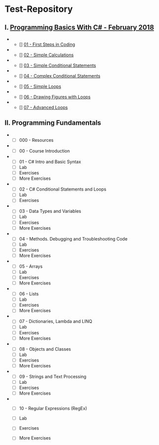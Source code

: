 # Test-Repository
## I. [Programming Basics With C# - February 2018](https://softuni.bg/trainings/1872/programming-basics-with-csharp-february-2018)
- - [] [01 - First Steps in Coding](https://judge.softuni.bg/Contests/150/First-Steps-in-Coding)
- - [] [02 - Simple Calculations](https://judge.softuni.bg/Contests/151/Simple-Calculations)
- - [] [03 - Simple Conditional Statements](https://judge.softuni.bg/Contests/152/Simple-Conditional-Statements)
- - [] [04 - Complex Conditional Statements](https://judge.softuni.bg/Contests/153/Complex-Conditional-Statements)
- - [] [05 - Simple Loops](https://judge.softuni.bg/Contests/154/Simple-Loops)
- - [] [06 - Drawing Figures with Loops](https://judge.softuni.bg/Contests/155/Drawing-Figures-with-Loops)
- - [] [07 - Advanced Loops](https://judge.softuni.bg/Contests/156/Advanced-Loops)

## II. Programming Fundamentals
- - [ ] 000 - Resources
- - [ ] 00 - Course Introduction
- - [ ] 01 - C# Intro and Basic Syntax
  - [ ] Lab
  - [ ] Exercises
  - [ ] More Exercises
- - [ ] 02 - C# Conditional Statements and Loops
  - [ ] Lab
  - [ ] Exercises

- - [ ] 03 - Data Types and Variables
  - [ ] Lab
  - [ ] Exercises
  - [ ] More Exercises

- - [ ] 04 - Methods. Debugging and Troubleshooting Code
  - [ ] Lab
  - [ ] Exercises
  - [ ] More Exercises

- - [ ] 05 - Arrays
  - [ ] Lab
  - [ ] Exercises
  - [ ] More Exercises

- - [ ] 06 - Lists
  - [ ] Lab
  - [ ] Exercises
  - [ ] More Exercises

- - [ ] 07 - Dictionaries, Lambda and LINQ
  - [ ] Lab
  - [ ] Exercises
  - [ ] More Exercises

- - [ ] 08 - Objects and Classes
  - [ ] Lab
  - [ ] Exercises
  - [ ] More Exercises

- - [ ] 09 - Strings and Text Processing
  - [ ] Lab
  - [ ] Exercises
  - [ ] More Exercises

- - [ ] 10 - Regular Expressions (RegEx)
  - [ ] Lab
  - [ ] Exercises
  - [ ] More Exercises

